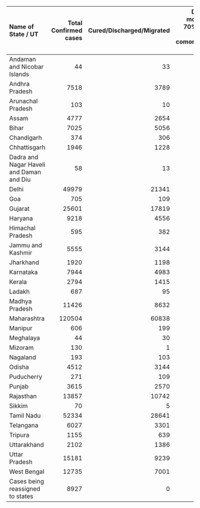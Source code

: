| Name of State / UT                       |   Total Confirmed cases |   Cured/Discharged/Migrated |   Deaths ( more than 70% cases due to comorbidities ) |
|:-----------------------------------------|------------------------:|----------------------------:|------------------------------------------------------:|
| Andaman and Nicobar Islands              |                      44 |                          33 |                                                     0 |
| Andhra Pradesh                           |                    7518 |                        3789 |                                                    92 |
| Arunachal Pradesh                        |                     103 |                          10 |                                                     0 |
| Assam                                    |                    4777 |                        2654 |                                                     9 |
| Bihar                                    |                    7025 |                        5056 |                                                    44 |
| Chandigarh                               |                     374 |                         306 |                                                     6 |
| Chhattisgarh                             |                    1946 |                        1228 |                                                    10 |
| Dadra and Nagar Haveli and Daman and Diu |                      58 |                          13 |                                                     0 |
| Delhi                                    |                   49979 |                       21341 |                                                  1969 |
| Goa                                      |                     705 |                         109 |                                                     0 |
| Gujarat                                  |                   25601 |                       17819 |                                                  1591 |
| Haryana                                  |                    9218 |                        4556 |                                                   134 |
| Himachal Pradesh                         |                     595 |                         382 |                                                     8 |
| Jammu and Kashmir                        |                    5555 |                        3144 |                                                    71 |
| Jharkhand                                |                    1920 |                        1198 |                                                    11 |
| Karnataka                                |                    7944 |                        4983 |                                                   114 |
| Kerala                                   |                    2794 |                        1415 |                                                    21 |
| Ladakh                                   |                     687 |                          95 |                                                     1 |
| Madhya Pradesh                           |                   11426 |                        8632 |                                                   486 |
| Maharashtra                              |                  120504 |                       60838 |                                                  5751 |
| Manipur                                  |                     606 |                         199 |                                                     0 |
| Meghalaya                                |                      44 |                          30 |                                                     1 |
| Mizoram                                  |                     130 |                           1 |                                                     0 |
| Nagaland                                 |                     193 |                         103 |                                                     0 |
| Odisha                                   |                    4512 |                        3144 |                                                    11 |
| Puducherry                               |                     271 |                         109 |                                                     7 |
| Punjab                                   |                    3615 |                        2570 |                                                    83 |
| Rajasthan                                |                   13857 |                       10742 |                                                   323 |
| Sikkim                                   |                      70 |                           5 |                                                     0 |
| Tamil Nadu                               |                   52334 |                       28641 |                                                   625 |
| Telangana                                |                    6027 |                        3301 |                                                   195 |
| Tripura                                  |                    1155 |                         639 |                                                     1 |
| Uttarakhand                              |                    2102 |                        1386 |                                                    26 |
| Uttar Pradesh                            |                   15181 |                        9239 |                                                   465 |
| West Bengal                              |                   12735 |                        7001 |                                                   518 |
| Cases being reassigned to states         |                    8927 |                           0 |                                                     0 |
